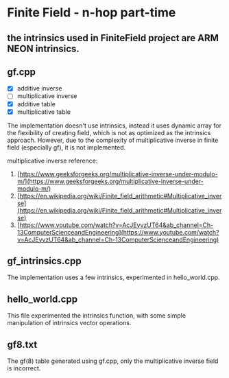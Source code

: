 # Finite Field - n-hop part-time

## the intrinsics used in FiniteField project are ARM NEON intrinsics.

## gf.cpp
- [x] additive inverse
- [ ] multiplicative inverse
- [x] additive table
- [x] multiplicative table

The implementation doesn't use intrinsics, instead it uses dynamic array for the flexibility of creating field, which is not as optimized as the intrinsics approach. However, due to the complexity of multiplicative inverse in finite field (especially gf), it is not implemented.

multiplicative inverse reference:
1. [https://www.geeksforgeeks.org/multiplicative-inverse-under-modulo-m/](https://www.geeksforgeeks.org/multiplicative-inverse-under-modulo-m/)
2. [https://en.wikipedia.org/wiki/Finite_field_arithmetic#Multiplicative_inverse](https://en.wikipedia.org/wiki/Finite_field_arithmetic#Multiplicative_inverse)
3. [https://www.youtube.com/watch?v=AcJEyvzUT64&ab_channel=Ch-13ComputerScienceandEngineering](https://www.youtube.com/watch?v=AcJEyvzUT64&ab_channel=Ch-13ComputerScienceandEngineering)

## gf_intrinsics.cpp
The implementation uses a few intrinsics, experimented in hello_world.cpp.

## hello_world.cpp
This file experimented the intrinsics function, with some simple manipulation of intrinsics vector operations.

## gf8.txt
The gf(8) table generated using gf.cpp, only the multiplicative inverse field is incorrect.
